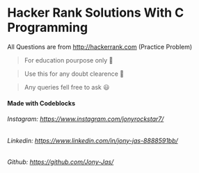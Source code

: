# Hacker Rank Solutions With C Programming

All Questions are from http://hackerrank.com (Practice Problem)

>For education pourpose only :notebook_with_decorative_cover:

>Use this for any doubt clearence :open_book:

>Any queries fell free to ask :smiley:

#### Made with Codeblocks 

###### Instagram: https://www.instagram.com/jonyrockstar7/
###### Linkedin: https://www.linkedin.com/in/jony-jas-8888591bb/
###### Github: https://github.com/Jony-Jas/

